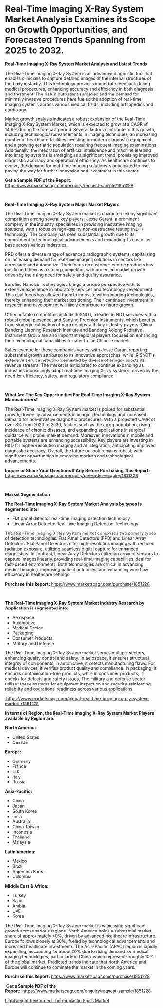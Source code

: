 <p><h1>Real-Time Imaging X-Ray System Market Analysis Examines its Scope on Growth Opportunities, and Forecasted Trends Spanning from 2025 to 2032.</h1></p><p><strong>Real-Time Imaging X-Ray System Market Analysis and Latest Trends</strong></p>
<p><p>The Real-Time Imaging X-Ray System is an advanced diagnostic tool that enables clinicians to capture detailed images of the internal structures of the body instantly. This technology provides immediate feedback during medical procedures, enhancing accuracy and efficiency in both diagnosis and treatment. The rise in outpatient surgeries and the demand for minimally invasive procedures have fueled the adoption of real-time imaging systems across various medical fields, including orthopedics and cardiology.</p><p>Market growth analysis indicates a robust expansion of the Real-Time Imaging X-Ray System Market, which is expected to grow at a CAGR of 14.9% during the forecast period. Several factors contribute to this growth, including technological advancements in imaging techniques, an increasing number of healthcare facilities investing in modern diagnostic equipment, and a growing geriatric population requiring frequent imaging examinations. Additionally, the integration of artificial intelligence and machine learning into imaging systems is emerging as a significant trend, promising improved diagnostic accuracy and operational efficiency. As healthcare continues to evolve, the demand for real-time imaging solutions is anticipated to rise, paving the way for further innovation and investment in this sector.</p></p>
<p><strong>Get a Sample PDF of the Report:&nbsp;</strong> <a href="https://www.marketscagr.com/enquiry/request-sample/1851228?utm_campaign=2782&utm_medium=2&utm_source=Github&utm_content=ia&utm_term=26032025&utm_id=real-time-imaging-x-ray-system">https://www.marketscagr.com/enquiry/request-sample/1851228</a></p>
<p>&nbsp;</p>
<p><strong>Real-Time Imaging X-Ray System Major Market Players</strong></p>
<p><p>The Real-Time Imaging X-Ray System market is characterized by significant competition among several key players. Jesse Garant, a prominent company in the industry, specializes in providing innovative imaging solutions, with a focus on high-quality non-destructive testing (NDT) technology. The company has seen substantial growth due to its commitment to technological advancements and expanding its customer base across various industries.</p><p>PRD offers a diverse range of advanced radiographic systems, capitalizing on increasing demand for real-time imaging solutions in sectors like aerospace and automotive. Their focus on customer-centric products has positioned them as a strong competitor, with projected market growth driven by the rising need for safety and quality assurance.</p><p>Eurofins Nanolab Technologies brings a unique perspective with its extensive experience in laboratory services and technology development. This dual focus has allowed them to innovate within imaging technologies, thereby enhancing their market positioning. Their continued investment in research and development will likely contribute to future growth.</p><p>Other notable competitors include IRISNDT, a leader in NDT services with a robust global presence, and Sanying Precision Instruments, which benefits from strategic cultivation of partnerships with key industry players. China Dandong Liaoning Research Institute and Dandong Aolong Radiative Instrument Group are also important regional players focused on enhancing their technological capabilities to cater to the Chinese market.</p><p>Sales revenue for these companies varies, with Jesse Garant reporting substantial growth attributed to its innovative approaches, while IRISNDT's extensive service network- cemented by diverse offerings- boosts its revenue streams. The market is anticipated to continue expanding as industries increasingly adopt real-time imaging X-ray systems, driven by the need for efficiency, safety, and regulatory compliance.</p></p>
<p>&nbsp;</p>
<p><strong>What Are The Key Opportunities For Real-Time Imaging X-Ray System Manufacturers?</strong></p>
<p><p>The Real-Time Imaging X-Ray System market is poised for substantial growth, driven by advancements in imaging technology and increased demand for non-invasive diagnostic procedures. With a projected CAGR of over 8% from 2023 to 2030, factors such as the aging population, rising incidence of chronic diseases, and expanding applications in surgical guidance will propel market demand. Moreover, innovations in mobile and portable systems are enhancing accessibility. Key players are investing in R&D for higher-resolution imaging and AI integration, anticipating improved diagnostic accuracy. Overall, the future outlook remains robust, with significant opportunities in emerging markets and technological advancements.</p></p>
<p><strong>Inquire or Share Your Questions If Any Before Purchasing This Report:</strong> <a href="https://www.marketscagr.com/enquiry/pre-order-enquiry/1851228?utm_campaign=2782&utm_medium=2&utm_source=Github&utm_content=ia&utm_term=26032025&utm_id=real-time-imaging-x-ray-system">https://www.marketscagr.com/enquiry/pre-order-enquiry/1851228</a></p>
<p>&nbsp;</p>
<p><strong>Market Segmentation</strong></p>
<p><strong>The Real-Time Imaging X-Ray System Market Analysis by types is segmented into:</strong></p>
<p><ul><li>Flat panel detector real-time imaging detection technology</li><li>Linear Array Detector Real-time Imaging Detection Technology</li></ul></p>
<p><p>The Real-Time Imaging X-Ray System market comprises two primary types of detection technologies: Flat Panel Detectors (FPD) and Linear Array Detectors. Flat Panel Detectors offer high-resolution imaging with reduced radiation exposure, utilizing seamless digital capture for enhanced diagnostics. In contrast, Linear Array Detectors utilize an array of sensors to capture images linearly, providing real-time imaging capabilities ideal for fast-paced environments. Both technologies are critical in advancing medical imaging, improving patient outcomes, and enhancing workflow efficiency in healthcare settings.</p></p>
<p><strong>Purchase this Report:&nbsp;</strong><a href="https://www.marketscagr.com/purchase/1851228?utm_campaign=2782&utm_medium=2&utm_source=Github&utm_content=ia&utm_term=26032025&utm_id=real-time-imaging-x-ray-system">https://www.marketscagr.com/purchase/1851228</a></p>
<p>&nbsp;</p>
<p><strong>The Real-Time Imaging X-Ray System Market Industry Research by Application is segmented into:</strong></p>
<p><ul><li>Aerospace</li><li>Automotive</li><li>Medical Device</li><li>Packaging</li><li>Consumer Products</li><li>Military and Defense</li></ul></p>
<p><p>The Real-Time Imaging X-Ray System market serves multiple sectors, enhancing quality control and safety. In aerospace, it ensures structural integrity of components; in automotive, it detects manufacturing flaws. For medical devices, it verifies product quality and compliance. In packaging, it ensures contamination-free products, while in consumer products, it checks for defects and safety issues. The military and defense sector utilizes these systems for equipment inspection and security, reinforcing reliability and operational readiness across various applications.</p></p>
<p><a href="https://www.marketscagr.com/global-real-time-imaging-x-ray-system-market-r1851228?utm_campaign=2782&utm_medium=2&utm_source=Github&utm_content=ia&utm_term=26032025&utm_id=real-time-imaging-x-ray-system">&nbsp;https://www.marketscagr.com/global-real-time-imaging-x-ray-system-market-r1851228</a></p>
<p><strong>In terms of Region, the Real-Time Imaging X-Ray System Market Players available by Region are:</strong></p>
<p>
    <p> <strong> North America: </strong>
        <ul>
            <li>United States</li>
            <li>Canada</li>
        </ul>
        </p> 
    <p> <strong> Europe: </strong>
        <ul>
            <li>Germany</li>
            <li>France</li>
            <li>U.K.</li>
            <li>Italy</li>
            <li>Russia</li>
        </ul>
        </p> 
    <p> <strong> Asia-Pacific: </strong>
        <ul>
            <li>China</li>
            <li>Japan</li>
            <li>South Korea</li>
            <li>India</li>
            <li>Australia</li>
            <li>China Taiwan</li>
            <li>Indonesia</li>
            <li>Thailand</li>
            <li>Malaysia</li>
        </ul>
        </p> 
    <p> <strong> Latin America: </strong>
        <ul>
            <li>Mexico</li>
            <li>Brazil</li>
            <li>Argentina Korea</li>
            <li>Colombia</li>
        </ul>
        </p> 
    <p> <strong> Middle East & Africa: </strong>
        <ul>
            <li>Turkey</li>
            <li>Saudi</li>
            <li>Arabia</li>
            <li>UAE</li>
            <li>Korea</li>
        </ul>
    </p>
    </p>
<p><p>The Real-Time Imaging X-Ray System market is witnessing significant growth across various regions. North America holds a substantial market share of approximately 40%, driven by advanced healthcare infrastructure. Europe follows closely at 30%, fueled by technological advancements and increased healthcare investments. The Asia-Pacific (APAC) region is rapidly expanding, accounting for about 20% due to rising demand for medical imaging technologies, particularly in China, which represents roughly 10% of the global market. Predicted trends indicate that North America and Europe will continue to dominate the market in the coming years.</p></p>
<p><strong>Purchase this Report: </strong><a href="https://www.marketscagr.com/purchase/1851228?utm_campaign=2782&utm_medium=2&utm_source=Github&utm_content=ia&utm_term=26032025&utm_id=real-time-imaging-x-ray-system">https://www.marketscagr.com/purchase/1851228</a></p>
<p>&nbsp;<strong>Get a Sample PDF of the Report:&nbsp;&nbsp;</strong><a href="https://www.marketscagr.com/enquiry/request-sample/1851228?utm_campaign=2782&utm_medium=2&utm_source=Github&utm_content=ia&utm_term=26032025&utm_id=real-time-imaging-x-ray-system">https://www.marketscagr.com/enquiry/request-sample/1851228</a></p>
<p><strong></strong></p>
<p><p><a href="https://github.com/meuskocov/Market-Research-Report-List-1/blob/main/lightweight-reinforced-thermoplastic-pipes-market.md?utm_campaign=2782&utm_medium=2&utm_source=Github&utm_content=ia&utm_term=26032025&utm_id=real-time-imaging-x-ray-system">Lightweight Reinforced Thermoplastic Pipes Market</a></p></p>